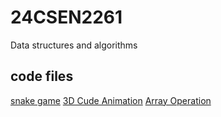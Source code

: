 # 24CSEN2261
Data structures and algorithms 

## code files

[snake game](./snake.py)
[3D Cude Animation](./py.3d.cude.py)
[Array Operation](./array.py)
